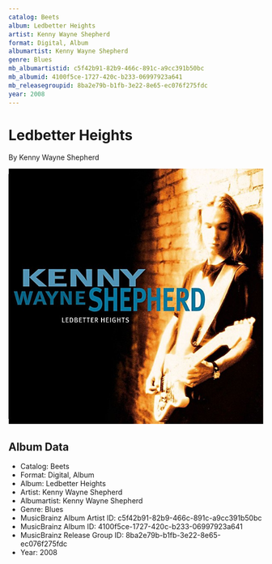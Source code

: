 ```yaml
---
catalog: Beets
album: Ledbetter Heights
artist: Kenny Wayne Shepherd
format: Digital, Album
albumartist: Kenny Wayne Shepherd
genre: Blues
mb_albumartistid: c5f42b91-82b9-466c-891c-a9cc391b50bc
mb_albumid: 4100f5ce-1727-420c-b233-06997923a641
mb_releasegroupid: 8ba2e79b-b1fb-3e22-8e65-ec076f275fdc
year: 2008
---
```


# Ledbetter Heights

By Kenny Wayne Shepherd

![](../../assets/beetscovers/Kenny_Wayne_Shepherd-Ledbetter_Heights.jpg)

## Album Data

- Catalog: Beets
- Format: Digital, Album
- Album: Ledbetter Heights
- Artist: Kenny Wayne Shepherd
- Albumartist: Kenny Wayne Shepherd
- Genre: Blues
- MusicBrainz Album Artist ID: c5f42b91-82b9-466c-891c-a9cc391b50bc
- MusicBrainz Album ID: 4100f5ce-1727-420c-b233-06997923a641
- MusicBrainz Release Group ID: 8ba2e79b-b1fb-3e22-8e65-ec076f275fdc
- Year: 2008

